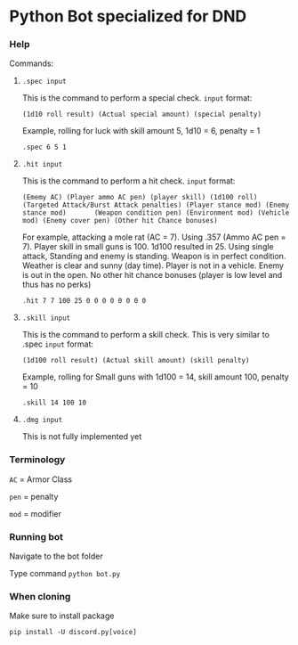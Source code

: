 # Python Bot specialized for DND

### Help
Commands:
1. `.spec input` 

    This is the command to perform a special check. `input` format:
    
    `(1d10 roll result) (Actual special amount) (special penalty)`
    
    Example, rolling for luck with skill amount 5, 1d10 = 6, penalty = 1
    
    `.spec 6 5 1`


1. `.hit input`

    This is the command to perform a hit check. `input` format:

    `(Ememy AC) (Player ammo AC pen) (player skill) (1d100 roll) (Targeted Attack/Burst Attack penalties) (Player stance mod) (Enemy stance mod)       (Weapon condition pen) (Environment mod) (Vehicle mod) (Enemy cover pen) (Other hit Chance bonuses)`
    
    For example, attacking a mole rat (AC = 7). Using .357 (Ammo AC pen = 7). Player skill in small guns is 100. 1d100 resulted in 25. Using single attack, Standing and enemy is standing. Weapon is in perfect condition. Weather is clear and sunny (day time). Player is not in a vehicle. Enemy is out in the open. No other hit chance bonuses (player is low level and thus has no perks)
    
    `.hit 7 7 100 25 0 0 0 0 0 0 0 0`
    
    
1. `.skill input` 

    This is the command to perform a skill check. This is very similar to .spec `input` format:
    
    `(1d100 roll result) (Actual skill amount) (skill penalty)`
    
    Example, rolling for Small guns with 1d100 = 14, skill amount 100, penalty = 10
    
    `.skill 14 100 10`
    
    
1. `.dmg input`

    This is not fully implemented yet
 
### Terminology
`AC` = Armor Class

`pen` = penalty

`mod` = modifier

### Running bot
Navigate to the bot folder

Type command `python bot.py`

### When cloning
Make sure to install package

`pip install -U discord.py[voice]`
